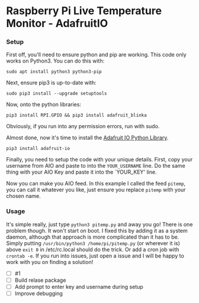 # **Raspberry Pi Live Temperature Monitor - AdafruitIO**

### **Setup**

First off, you'll need to ensure python and pip are working. This code only works on Python3. You can do this with:
```
sudo apt install python3 python3-pip
```
Next, ensure pip3 is up-to-date with:

```
sudo pip3 install --upgrade setuptools
```
Now, onto the python libraries:
```
pip3 install RPI.GPIO && pip3 install adafruit_blinka
```
Obviously, if you run into any permission errors, run with sudo.

Almost done, now it's time to install the [Adafruit IO Python Library](https://github.com/adafruit/Adafruit_IO_Python).
```
pip3 install adafruit-io
```
Finally, you need to setup the code with your unique details. First, copy your username from AIO and paste to into the `YOUR_USERNAME` line. Do the same thing with your AIO Key and paste it into the `YOUR_KEY' line. 

Now you can make you AIO feed. In this example I called the feed `pitemp`, you can call it whatever you like, just ensure you replace `pitemp` with your chosen name.

### Usage

It's simple really, just type `python3 pitemp.py` and away you go! There is one problem though. It won't start on boot. I fixed this by adding it as a system daemon, although that approach is more complicated than it has to be. Simply putting `/usr/bin/python3 /home/pi/pitemp.py` (or wherever it is) above `exit 0` in /etc/rc.local should do the trick. Or add a cron job with `crontab -e`. If you run into issues, just open a issue and I will be happy to work with you on finding a solution!

- [ ] #1
- [ ] Build relase package
- [ ] Add prompt to enter key and username during setup
- [ ] Improve debugging

